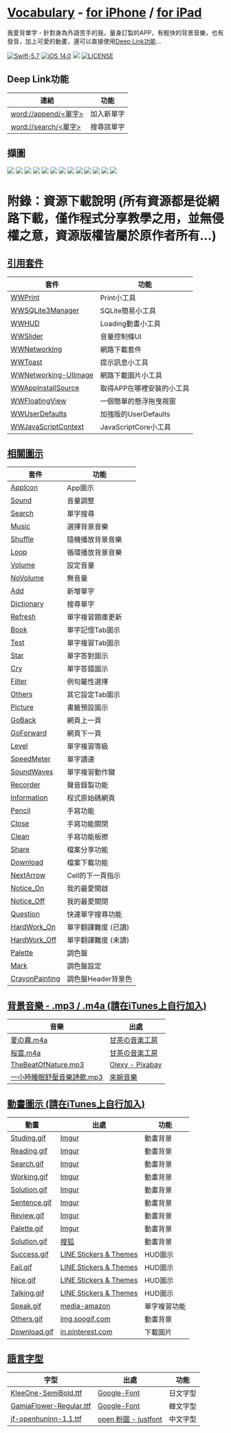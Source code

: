 # [Vocabulary](https://github.com/William-Weng/Vocabulary) - [for iPhone](https://youtu.be/8bYvKdA5gkc) / [for iPad](https://youtu.be/LCbHuw8ONWI)
我愛背單字 - 針對身為外語苦手的我，量身訂製的APP，有輕快的背景音樂，也有發音，加上可愛的動畫，還可以直接使用[Deep Link功能](word://append/vocabulary)…

[![Swift-5.7](https://img.shields.io/badge/Swift-5.7-orange.svg?style=flat)](https://developer.apple.com/swift/) [![iOS 14.0](https://img.shields.io/badge/iOS-14.0-pink.svg?style=flat)](https://developer.apple.com/swift/) ![](https://img.shields.io/github/v/tag/William-Weng/Vocabulary) [![LICENSE](https://img.shields.io/badge/LICENSE-MIT-yellow.svg?style=flat)](https://developer.apple.com/swift/)

## Deep Link功能
|連結|功能|
|-|-|
|[word://append/<單字>](word://append/<新單字>)|加入新單字|
|[word://search/<單字>](word://search/<新單字>)|搜尋該單字|

## 擷圖

![](./@Image/001.png) ![](./@Image/002.png) ![](./@Image/003.png)
![](./@Image/004.png) ![](./@Image/005.png) ![](./@Image/006.png)
![](./@Image/007.png) ![](./@Image/008.png) ![](./@Image/009.png)
![](./@Image/010.png) ![](./@Image/011.png)
![](./@Image/000.png)
![](./@Image/Storyboard.png)

# 附錄：資源下載說明 (所有資源都是從網路下載，僅作程式分享教學之用，並無侵權之意，資源版權皆屬於原作者所有…)
## [引用套件](https://github.com/William-Weng/SwiftPackageManager)

|套件|功能|
|-|-|
|[WWPrint](https://github.com/William-Weng/WWPrint)|Print小工具|
|[WWSQLite3Manager](https://github.com/William-Weng/WWSQLite3Manager)|SQLite簡易小工具|
|[WWHUD](https://github.com/William-Weng/WWHUD)|Loading動畫小工具|
|[WWSlider](https://github.com/William-Weng/WWSlider)|音量控制條UI|
|[WWNetworking](https://github.com/William-Weng/WWNetworking)|網路下載套件|
|[WWToast](https://github.com/William-Weng/WWToast)|提示訊息小工具|
|[WWNetworking-UIImage](https://github.com/William-Weng/WWNetworking-UIImage)|網路下載圖片小工具|
|[WWAppInstallSource](https://github.com/William-Weng/WWAppInstallSource)|取得APP在哪裡安裝的小工具|
|[WWFloatingView](https://github.com/William-Weng/WWFloatingView)|一個簡單的懸浮拖曳視窗|
|[WWUserDefaults](https://github.com/William-Weng/WWUserDefaults)|加強版的UserDefaults|
|[WWJavaScriptContext](https://github.com/William-Weng/WWJavaScriptContext)|JavaScriptCore小工具|

## [相關圖示](https://www.flaticon.com)

|套件|功能|
|-|-|
|[AppIcon](https://www.flaticon.com/free-icon/dictionary_2080699)|App圖示|
|[Sound](https://www.flaticon.com/free-icon/volume_727269)|音量調整|
|[Search](https://www.flaticon.com/free-icon/search_3128287)|單字搜尋|
|[Music](https://www.flaticon.com/free-icon/musical-note_2995101)|選擇背景音樂|
|[Shuffle](https://www.flaticon.com/free-icon/shuffle_1082440)|隨機播放背景音樂|
|[Loop](https://www.flaticon.com/free-icon/loop_9053363)|循環播放背景音樂|
|[Volume](https://www.flaticon.com/free-icon/volume_7566455)|設定音量|
|[NoVolume](https://www.flaticon.com/free-icon/volume_7566449)|無音量|
|[Add](https://www.flaticon.com/free-icon/plus_7887095)|新增單字|
|[Dictionary](https://www.flaticon.com/free-icon/search_9562555)|搜尋單字|
|[Refresh](https://www.flaticon.com/free-icon/circular-arrow_3227520)|單字複習題庫更新|
|[Book](https://www.flaticon.com/free-icon/book_2232688)|單字記憶Tab圖示|
|[Test](https://www.flaticon.com/free-icon/exam_3403504)|單字複習Tab圖示|
|[Star](https://www.flaticon.com/free-icon/star_1985879)|單字答對圖示|
|[Cry](https://www.flaticon.com/free-icon/cry_9600663)|單字答錯圖示|
|[Filter](https://www.flaticon.com/free-icon/choice_4047250)|例句屬性選擇|
|[Others](https://www.flaticon.com/free-icon/other_7245102)|其它設定Tab圖示|
|[Picture](https://www.flaticon.com/free-icon/picture_2659360)|書籤預設圖示|
|[GoBack](https://www.flaticon.com/free-icon/back_786298)|網頁上一頁|
|[GoForward](https://www.flaticon.com/free-icon/back_786298)|網頁下一頁|
|[Level](https://www.flaticon.com/free-icon/level-up_7634463)|單字複習等級|
|[SpeedMeter](https://www.flaticon.com/free-icon/speedometer_571685)|單字讀速|
|[SoundWaves](https://www.flaticon.com/free-icon/sound-waves_875590)|單字複習動作鍵|
|[Recorder](https://www.flaticon.com/free-icon/google-voice_3128290)|聲音錄製功能|
|[Information](https://www.flaticon.com/free-icon/information_9485469)|程式原始碼網頁|
|[Pencil](https://www.flaticon.com/free-icon/pencil_1142618)|手寫功能|
|[Close](https://www.flaticon.com/free-icon/close_9068699)|手寫功能關閉|
|[Clean](https://www.flaticon.com/free-icon/blackboard-eraser_3303661)|手寫功能板擦|
|[Share](https://www.flaticon.com/free-icon/share_4212381)|檔案分享功能|
|[Download](https://www.flaticon.com/free-icon/download_3039520)|檔案下載功能|
|[NextArrow](https://www.flaticon.com/free-icon/next_709586)|Cell的下一頁指示|
|[Notice_On](https://www.flaticon.com/free-icon/heart_2589175)|我的最愛開啟|
|[Notice_Off](https://www.flaticon.com/free-icon/heart_2589197)|我的最愛關閉|
|[Question](https://www.flaticon.com/free-icon/request_7887104)|快速單字搜尋功能|
|[HardWork_On](https://www.flaticon.com/free-icon/goal_1600071)|單字翻譯難度 (已讀)|
|[HardWork_Off](https://www.flaticon.com/free-icon/goal_1599969)|單字翻譯難度 (未讀)|
|[Palette](https://www.flaticon.com/free-icon/color-palette_3214398)|調色盤|
|[Mark](https://www.flaticon.com/free-icon/mark_10099668)|調色盤設定|
|[CrayonPainting](https://www.ac-illust.com/main/detail.php?id=1266133)|調色盤Header背景色|

## [背景音樂 - .mp3 / .m4a (請在iTunes上自行加入)](http://amachamusic.chagasi.com/)

|音樂|出處|
|-|-|
|[夏の霧.m4a](http://amachamusic.chagasi.com/music_natsunokiri.html)|[甘茶の音楽工房](http://amachamusic.chagasi.com)|
|[桜雲.m4a](http://amachamusic.chagasi.com/music_ouun.html)|[甘茶の音楽工房](http://amachamusic.chagasi.com)|
|[TheBeatOfNature.mp3](https://pixabay.com/music/solo-guitar-the-beat-of-nature-122841/)|[Olexy - Pixabay](https://pixabay.com/users/olexy-25300778/)|
|[一小時睡眠舒壓音樂詩歌.mp3](https://youtu.be/WYW-GO7uXuM)|[來婉音樂](https://www.youtube.com/hashtag/來婉音樂)|

## [動畫圖示 (請在iTunes上自行加入)](https://imgur.com/)

|動畫|出處|功能|
|-|-|-|
|[Studing.gif](https://imgur.com/CsxYiU3)|[Imgur](https://imgur.com/)|動畫背景|
|[Reading.gif](https://imgur.com/bM0UnMb)|[Imgur](https://imgur.com/)|動畫背景|
|[Search.gif](https://imgur.com/1y04NEk)|[Imgur](https://imgur.com/)|動畫背景|
|[Working.gif](https://imgur.com/uXEipP5)|[Imgur](https://imgur.com/)|動畫背景|
|[Solution.gif](https://imgur.com/9KkmcGe)|[Imgur](https://imgur.com/)|動畫背景|
|[Sentence.gif](https://imgur.com/BzWWaem)|[Imgur](https://imgur.com/)|動畫背景|
|[Review.gif](https://imgur.com/yh92O1W)|[Imgur](https://imgur.com/)|動畫背景|
|[Palette.gif](https://imgur.com/9KkmcGe)|[Imgur](https://imgur.com/)|動畫背景|
|[Solution.gif](http://mt.sohu.com/20160309/n439891021.shtml)|[搜狐](http://mt.sohu.com/l)|動畫背景|
|[Success.gif](https://www.ilikesticker.com/LineStickerAnimation/S0005943-BROWN-FRIENDS（擬聲樂趣篇♪）/zh-Hant)|[LINE Stickers & Themes](https://www.ilikesticker.com)|HUD圖示|
|[Fail.gif](https://www.ilikesticker.com/LineStickerAnimation/S0005943-BROWN-FRIENDS（擬聲樂趣篇♪）/zh-Hant)|[LINE Stickers & Themes](https://www.ilikesticker.com)|HUD圖示|
|[Nice.gif](https://www.ilikesticker.com/LineStickerAnimation/S0005943-BROWN-FRIENDS（擬聲樂趣篇♪）/zh-Hant)|[LINE Stickers & Themes](https://www.ilikesticker.com)|HUD圖示|
|[Talking.gif](https://www.ilikesticker.com/LineStickerAnimation/S0005943-BROWN-FRIENDS（擬聲樂趣篇♪）/zh-Hant)|[LINE Stickers & Themes](https://www.ilikesticker.com)|HUD圖示|
|[Speak.gif](https://m.media-amazon.com/images/G/01/digital/music/player/web/EQ_accent.gif)|[media-amazon](https://m.media-amazon.com)|單字複習功能|
|[Others.gif](http://img.soogif.com/xUsqykJ9IjXSgbL1v4yxlFDlTlhApFVw.gif)|[img.soogif.com](http://img.soogif.com)|動畫背景|
|[Download.gif](https://i.pinimg.com/originals/d4/89/0e/d4890e94b9e0ff70bf52c392a5e8d752.gif)|[in.pinterest.com](https://in.pinterest.com/meghaumrania/cute-love-gif/)|下載圖片|

## [語言字型](https://medium.com/彼得潘的-swift-ios-app-開發問題解答集/為-ios-app-加入客製字型-custom-font-d2b28b0269e0)

|字型|出處|功能|
|-|-|-|
|[KleeOne-SemiBold.ttf](https://fonts.google.com/specimen/Klee+One)|[Google-Font](https://fonts.google.com)|日文字型|
|[GamjaFlower-Regular.ttf](https://fonts.google.com/specimen/Gamja+Flower?query=Gamja+Flower)|[Google-Font](https://fonts.google.com)|韓文字型|
|[jf-openhuninn-1.1.ttf](https://justfont.com/huninn/)|[open 粉圓 - justfont](https://justfont.com/)|中文字型|
